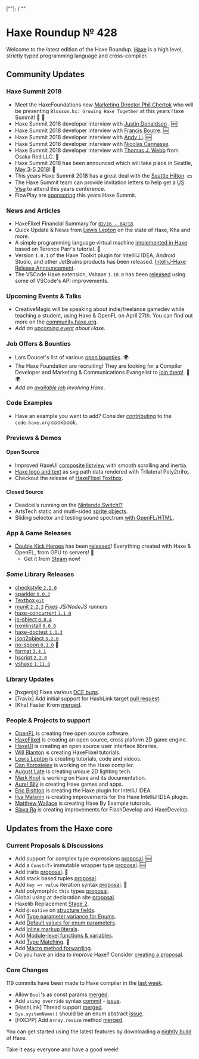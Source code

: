 [_template]: ../templates/roundup.html
[date]: / "2018-04-9 13:27:00"
[modified]: / "2018-04-19 13:52:00"
[published]: / "2018-04-19 14:00:00"
[description]: / "The latest news covering the Haxe community, featuring upcoming talks, the latest HaxeLib releases, game previews and lots more!"
[“”]: / “”

# Haxe Roundup № 428

Welcome to the latest edition of the Haxe Roundup. [Haxe](http://haxe.org/?ref=haxe.io) is a high level, strictly typed programming language and cross-compiler.

## Community Updates

### Haxe Summit 2018

- Meet the HaxeFoundations new [Marketing Director Phil Chertok](https://summit.haxe.org/us/2018/#speaker-phil) who will be presenting `Blossom.hx: Growing Haxe Together` at this years Haxe Summit! :star2: :tada:
- Haxe Summit 2018 developer interview with [Justin Donaldson](https://summit.haxe.org/us/2018/#speaker-justin) . :new:
- Haxe Summit 2018 developer interview with [Francis Bourre](https://summit.haxe.org/us/2018/#speaker-francis). :new:
- Haxe Summit 2018 developer interview with [Andy Li](https://summit.haxe.org/us/2018/#speaker-andy). :new:
- Haxe Summit 2018 developer interview with [Nicolas Cannasse](https://summit.haxe.org/us/2018/#speaker-ncannasse).
- Haxe Summit 2018 developer interview with [Thomas J. Webb](https://twitter.com/HaxeSummit/status/981361220870656000) from Osaka Red LLC. :star2:
- Haxe Summit 2018 has been announced which will take place in Seattle, [May 3-5 2018](https://summit.haxe.org/us/2018/)! :tada:
- This years Haxe Summit 2018 has a great deal with the [Seattle Hilton](https://twitter.com/HaxeSummit/status/953767955338354689). :dollar:
- The Haxe Summit team can provide invitation letters to help get a [US Visa](https://twitter.com/HaxeSummit/status/955646774101897216) to attend this years conference.
- FlowPlay are [sponsoring](http://markets.businessinsider.com/news/stocks/FlowPlay-to-Bring-Inaugural-U-S-Haxe-Summit-to-Seattle-1014968271) this years Haxe Summit.

### News and Articles
- HaxeFlixel Financial Summary for [`02/16 - 04/18`](https://www.patreon.com/posts/financial-02-16-17994798).
- Quick Update & News from [Lewis Lepton](https://lewislepton.com/blog/2018/04/17/quick-update-&-news/) on the state of Haxe, Kha and more.
- A simple programming language virtual machine [implemented in Haxe](https://twitter.com/Damilare_/status/984518873788616706) based on Terence Parr's tutorial. :star2:
- Version `1.0.1` of the Haxe Toolkit plugin for IntellilJ IDEA, Android Studio, and other JetBrains products has been released. [IntelliJ-Haxe Release Announcement](http://intellij-haxe.org/version-1-0-1-has-been-released).
- The VSCode Haxe extension, Vshaxe `1.10.0` has been [released](https://community.haxe.org/t/vshaxe-1-10-0-released/567) using some of VSCode's API improvements.

### Upcoming Events & Talks

- CreativeMagic will be speaking about indie/freelance gamedev while teaching a student, using Haxe & OpenFL on April 27th. You can find out more on the [community.haxe.org](https://community.haxe.org/t/event-game-dev-event-in-tokyo/512/1).
- _Add an [upcoming event](https://github.com/skial/haxe.io/labels/events) about Haxe._

### Job Offers & Bounties

- Lars Doucet's list of various [open bounties](https://github.com/larsiusprime/larsBounties/issues). :earth_africa:
- The Haxe Foundation are recruiting! They are looking for a Compiler Developer and Marketing & Communications Evangelist to [join them!](https://haxe.org/blog/hf-is-recruiting/). :star2: :earth_africa:
- _Add an [available job](https://github.com/skial/haxe.io/labels/jobs) involving Haxe_.

### Code Examples

- Have an example you want to add? Consider [contributing](https://github.com/HaxeFoundation/code-cookbook#contributing-articles) to the `code.haxe.org` cookbook.

### Previews & Demos

#### Open Source

- Improved HaxeUI [composite listview](https://twitter.com/IanHarrigan1982/status/986575592861597696) with smooth scrolling and inertia.
- [Haxe logo and text](https://nanjizal.github.io/TrilateralBazaar/poly2trihxTest/build/html5/index.html) as svg path data rendered with Trilateral Poly2trihx.
- Checkout the release of [HaxeFlixel Textbox](https://twitter.com/Eiyeron/status/985932031338123264).

#### Closed Source

- Deadcells running on the [Nintendo Switch!?](https://twitter.com/deepnightfr/status/986188183691022336)
- ArtsTech static and mutli-sided [sprite objects](https://twitter.com/AtomicPair/status/985335938850025472).
- Sliding selector and testing sound spectrum [with OpenFL/HTML](https://twitter.com/celsyum/status/984770838829428736).

### App & Game Releases

- [Double Kick Heroes](http://www.doublekickheroes.rocks/) has been [released](https://twitter.com/blackmag_c/status/984004820704137216)! Everything created with Haxe & OpenFL, from GPU to servers! :star2:
    + Get it from [Steam](https://store.steampowered.com/app/589670/) now!

### _Some_ Library Releases

- [checkstyle `2.2.0`](http://lib.haxe.org/p/checkstyle)
- [sparkler `0.0.3`](http://lib.haxe.org/p/sparkler)
- [Textbox `git`](https://github.com/Eiyeron/Textbox)
- [munit `2.2.2`](http://lib.haxe.org/p/munit) _[Fixes](https://twitter.com/elsassph/status/985874263218540546) JS/NodeJS runners_
- [haxe-concurrent `1.1.0`](http://lib.haxe.org/p/haxe-concurrent)
- [js-object `0.0.4`](http://lib.haxe.org/p/js-object)
- [hxmlinstall `0.0.8`](http://lib.haxe.org/p/hxmlinstall)
- [haxe-doctest `1.1.3`](http://lib.haxe.org/p/haxe-doctest)
- [json2object `3.2.0`](http://lib.haxe.org/p/json2object)
- [no-spoon `0.1.0`](http://lib.haxe.org/p/no-spoon) :star2:
- [format `3.4.1`](http://lib.haxe.org/p/format)
- [hscript `2.2.0`](http://lib.haxe.org/p/hscript)
- [vshaxe `1.11.0`](http://lib.haxe.org/p/vshaxe)

### Library Updates

- [hxgenjs] Fixes various [DCE bugs](https://twitter.com/kevinresol/status/984471224355995648).
- [Travix] Add initial support for HashLink target [pull request](https://github.com/back2dos/travix/pull/88).
- [Kha] Faster Krom [merged](https://github.com/Kode/Kha/pull/805).

### People & Projects to support

- [OpenFL](https://www.patreon.com/openfl) is creating free open source software.
- [HaxeFlixel](https://www.patreon.com/haxeflixel) is creating an open source, cross plaform 2D game engine.
- [HaxeUI](https://www.patreon.com/haxeui) is creating an open source user interface libraries.
- [Will Blanton](https://www.patreon.com/x01010111) is creating HaxeFlixel tutorials.
- [Lewis Lepton](https://www.patreon.com/lewislepton) is creating tutorials, code and videos.
- [Dan Korostelev](https://www.patreon.com/nadako) is working on the Haxe compiler.
- [August Late](http://www.patreon.com/augustlate) is creating unique 2D lighting tech.
- [Mark Knol](https://www.patreon.com/markknol) is working on Haxe and its documentation.
- [Aurel Bílý](https://www.patreon.com/Aurel300) is creating Haxe games and apps.
- [Eric Bishton](https://www.patreon.com/EricBishton) is creating the Haxe plugin for IntelliJ IDEA.
- [Ilya Malanin](https://www.patreon.com/mayakwd) is creating improvements for the Haxe IntelliJ IDEA plugin.
- [Matthew Wallace](https://www.patreon.com/haxeexamples) is creating Haxe By Example tutorials.
- [Slava Ra](https://www.patreon.com/slavara) is creating improvements for FlashDevelop and HaxeDevelop.

## Updates from the Haxe core

### Current Proposals & Discussions

- Add support for complex type expressions [proposal](https://github.com/HaxeFoundation/haxe-evolution/pull/44). :new:
- Add a `Const<T>` immutable wrapper type [proposal](https://github.com/HaxeFoundation/haxe-evolution/pull/41). :new:
- Add traits [proposal](https://github.com/HaxeFoundation/haxe-evolution/pull/40). :star2:
- Add stack based tuples [proposal](https://github.com/HaxeFoundation/haxe-evolution/pull/38).
- Add `key => value` iteration syntax [proposal](https://github.com/HaxeFoundation/haxe-evolution/pull/37). :star2:
- Add polymorphic `this` types [proposal](https://github.com/HaxeFoundation/haxe-evolution/pull/36).
- Global using at declaration site [proposal](https://github.com/HaxeFoundation/haxe-evolution/issues/35).
- Haxelib Replacement [Stage 2](https://github.com/HaxeFoundation/haxe-evolution/issues/34).
- Add `@:native` on [structure fields](https://github.com/HaxeFoundation/haxe-evolution/pull/32).
- Add [Type parameter variance for Enums](https://github.com/HaxeFoundation/haxe-evolution/pull/28).
- Add [Default values for enum parameters](https://github.com/HaxeFoundation/haxe-evolution/issues/27).
- Add [Inline markup literals](https://github.com/HaxeFoundation/haxe-evolution/pull/26).
- Add [Module-level functions & variables](https://github.com/HaxeFoundation/haxe-evolution/pull/24).
- Add [Type Matching](https://github.com/HaxeFoundation/haxe-evolution/pull/20). :star2:
- Add [Macro method forwarding](https://github.com/HaxeFoundation/haxe-evolution/pull/18).
- Do you have an idea to _improve_ Haxe? Consider [creating a proposal].

### Core Changes

119 commits have been made to Haxe compiler in the [last week].

- Allow `Bool`'s as const params [merged](https://github.com/HaxeFoundation/haxe/pull/6958).
- Add `using override` syntax [commit](https://github.com/HaxeFoundation/haxe/pull/6654/commits/6230c4f55863a5cf68cfc2073119935b16339e9c) - [issue](https://github.com/HaxeFoundation/haxe/pull/6654#issuecomment-381988159).
- [HashLink] Thread support [merged](https://github.com/HaxeFoundation/hashlink/pull/123).
- `Sys.systemName()` should be an enum abstract [issue](https://github.com/HaxeFoundation/haxe/issues/6935).
- [HXCPP] Add `Array.resize` method [merged](https://github.com/HaxeFoundation/hxcpp/pull/697).

You can get started using the latest features by downloading a [nightly build] of Haxe.

Take it easy everyone and have a good week!

[nightly build]: http://build.haxe.org
[creating a proposal]: https://github.com/HaxeFoundation/haxe-evolution
[last week]: https://github.com/issues?utf8=%E2%9C%93&q=closed%3A2018-04-12..2018-04-19+org%3Ahaxefoundation+is%3Aclosed+
